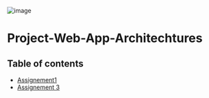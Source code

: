 ![image](https://user-images.githubusercontent.com/64537874/113522471-e8ebb700-95a0-11eb-9b4e-d8a82c60c2bd.png)

# Project-Web-App-Architechtures
## Table of contents
* [Assignement1](#https://github.com/Capucccino/Project-Web-App-Architechtures/tree/master/1-Assignement)
* [Assignement 3](#Assignement-3)
